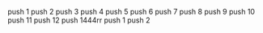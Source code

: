 push 1
push 2
push 3
push 4
push 5
push 6
push 7
push 8
push 9
push 10
push 11
push 12
push 1444rr
push 1
push 2
